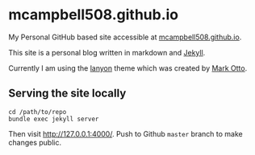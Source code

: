 # mcampbell508.github.io

My Personal GitHub based site accessible at [mcampbell508.github.io](https://mcampbell508.github.io/).

This site is a personal blog written in markdown and [Jekyll](https://jekyllrb.com/).

Currently I am using the [lanyon](https://github.com/poole/lanyon) theme which was created by [Mark Otto](https://github.com/mdo).

## Serving the site locally

```
cd /path/to/repo
bundle exec jekyll server
```

Then visit http://127.0.0.1:4000/. Push to Github `master` branch to make changes public.

